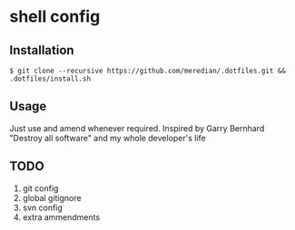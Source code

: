 shell config
============

## Installation
 
    $ git clone --recursive https://github.com/meredian/.dotfiles.git && .dotfiles/install.sh

## Usage

Just use and amend whenever required. Inspired by Garry Bernhard "Destroy all software" and my whole developer's life

## TODO

1. git config
2. global gitignore
3. svn config
4. extra ammendments
